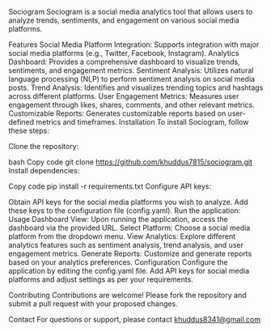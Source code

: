 Sociogram
Sociogram is a social media analytics tool that allows users to analyze trends, sentiments, and engagement on various social media platforms.

Features
Social Media Platform Integration: Supports integration with major social media platforms (e.g., Twitter, Facebook, Instagram).
Analytics Dashboard: Provides a comprehensive dashboard to visualize trends, sentiments, and engagement metrics.
Sentiment Analysis: Utilizes natural language processing (NLP) to perform sentiment analysis on social media posts.
Trend Analysis: Identifies and visualizes trending topics and hashtags across different platforms.
User Engagement Metrics: Measures user engagement through likes, shares, comments, and other relevant metrics.
Customizable Reports: Generates customizable reports based on user-defined metrics and timeframes.
Installation
To install Sociogram, follow these steps:

Clone the repository:

bash
Copy code
git clone https://github.com/khuddus7815/sociogram.git
Install dependencies:

Copy code
pip install -r requirements.txt
Configure API keys:

Obtain API keys for the social media platforms you wish to analyze.
Add these keys to the configuration file (config.yaml).
Run the application:
Usage
Dashboard View: Upon running the application, access the dashboard via the provided URL.
Select Platform: Choose a social media platform from the dropdown menu.
View Analytics: Explore different analytics features such as sentiment analysis, trend analysis, and user engagement metrics.
Generate Reports: Customize and generate reports based on your analytics preferences.
Configuration
Configure the application by editing the config.yaml file. Add API keys for social media platforms and adjust settings as per your requirements.

Contributing
Contributions are welcome! Please fork the repository and submit a pull request with your proposed changes.

Contact
For questions or support, please contact khuddus8341@gmail.com



